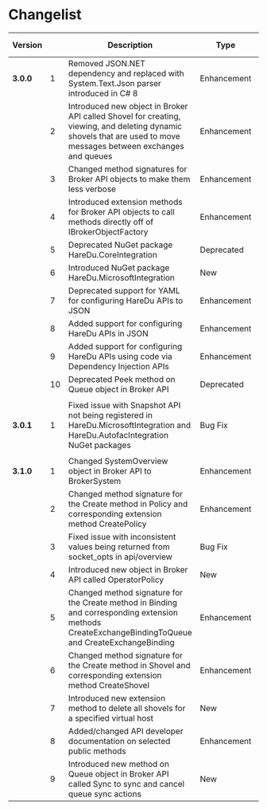 # Changelist

| Version | | Description | Type | Breaking Change? |
| --- | --- | --- | --- | --- |
| **3.0.0** | 1 | Removed JSON.NET dependency and replaced with System.Text.Json parser introduced in C# 8 | Enhancement | No |
| | 2 | Introduced new object in Broker API called Shovel for creating, viewing, and deleting dynamic shovels that are used to move messages between exchanges and queues | Enhancement | No |
| | 3 | Changed method signatures for Broker API objects to make them less verbose | Enhancement | Yes |
| | 4 | Introduced extension methods for Broker API objects to call methods directly off of IBrokerObjectFactory | Enhancement | No |
| | 5 | Deprecated NuGet package HareDu.CoreIntegration | Deprecated | No |
| | 6 | Introduced NuGet package HareDu.MicrosoftIntegration | New | No |
| | 7 | Deprecated support for YAML for configuring HareDu APIs to JSON | Enhancement | Yes |
| | 8 | Added support for configuring HareDu APIs in JSON | Enhancement | No |
| | 9 | Added support for configuring HareDu APIs using code via Dependency Injection APIs | Enhancement | No |
| | 10 | Deprecated Peek method on Queue object in Broker API | Deprecated | Yes |
| | | | | |
| **3.0.1** | 1 | Fixed issue with Snapshot API not being registered in HareDu.MicrosoftIntegration and HareDu.AutofacIntegration NuGet packages | Bug Fix | No |
| | | | | |
| **3.1.0** | 1 | Changed SystemOverview object in Broker API to BrokerSystem | Enhancement | Yes |
| | 2 | Changed method signature for the Create method in Policy and corresponding extension method CreatePolicy | Enhancement | Yes |
| | 3 | Fixed issue with inconsistent values being returned from socket_opts in api/overview | Bug Fix | No |
| | 4 | Introduced new object in Broker API called OperatorPolicy | New | No |
| | 5 | Changed method signature for the Create method in Binding and corresponding extension methods CreateExchangeBindingToQueue and CreateExchangeBinding | Enhancement | Yes |
| | 6 | Changed method signature for the Create method in Shovel and corresponding extension method CreateShovel | Enhancement | Yes |
| | 7 | Introduced new extension method to delete all shovels for a specified virtual host | New | No |
| | 8 | Added/changed API developer documentation on selected public methods | Enhancement | No |
| | 9 | Introduced new method on Queue object in Broker API called Sync to sync and cancel queue sync actions | New | No |

